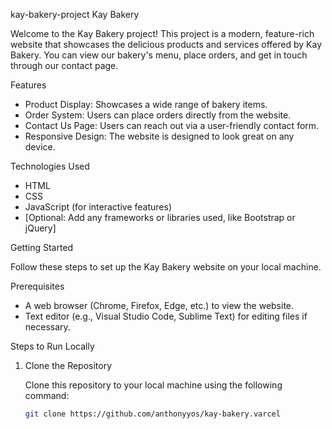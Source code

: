  kay-bakery-project
 Kay Bakery

Welcome to the Kay Bakery project! This project is a modern, feature-rich website that showcases the delicious products and services offered by Kay Bakery. You can view our bakery's menu, place orders, and get in touch through our contact page.

 Features

- Product Display: Showcases a wide range of bakery items.
- Order System: Users can place orders directly from the website.
- Contact Us Page: Users can reach out via a user-friendly contact form.
- Responsive Design: The website is designed to look great on any device.

 Technologies Used

- HTML
- CSS
- JavaScript (for interactive features)
- [Optional: Add any frameworks or libraries used, like Bootstrap or jQuery]

 Getting Started

Follow these steps to set up the Kay Bakery website on your local machine.

 Prerequisites

- A web browser (Chrome, Firefox, Edge, etc.) to view the website.
- Text editor (e.g., Visual Studio Code, Sublime Text) for editing files if necessary.

 Steps to Run Locally

1. Clone the Repository

   Clone this repository to your local machine using the following command:

   ```bash
   git clone https://github.com/anthonyyos/kay-bakery.varcel